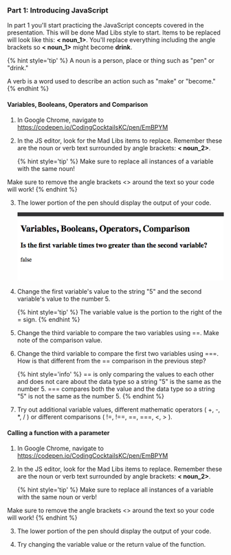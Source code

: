 ### Part 1: Introducing JavaScript

In part 1 you'll start practicing the JavaScript concepts covered in the presentation.  This will be done Mad Libs style to start.  Items to be replaced will look like this: **< noun_1>**.  You'll replace everything including the angle brackets so **< noun_1>** might become **drink**.

{% hint style='tip' %}
A noun is a person, place or thing such as "pen" or "drink."

A verb is a word used to describe an action such as "make" or "become."
{% endhint %}

#### Variables, Booleans, Operators and Comparison
1. In Google Chrome, navigate to https://codepen.io/CodingCocktailsKC/pen/EmBPYM

2. In the JS editor, look for the Mad Libs items to replace. Remember these are the noun or verb text surrounded by angle brackets: **< noun_2>**.

    {% hint style='tip' %}
Make sure to replace all instances of a variable with the same noun!

Make sure to remove the angle brackets <> around the text so your code will work!
    {% endhint %}

3. The lower portion of the pen should display the output of your code.

    ![](/images/codepen-output.png)

4. Change the first variable's value to the string "5" and the second variable's value to the number 5.

    {% hint style='tip' %}
The variable value is the portion to the right of the = sign.
    {% endhint %}

5. Change the third variable to compare the two variables using ==. Make note of the comparison value.

6. Change the third variable to compare the first two variables using ===.  How is that different from the == comparison in the previous step?

    {% hint style='info' %}
== is only comparing the values to each other and does not care about the data type so a string "5" is the same as the number 5.  === compares both the value and the data type so a string "5" is not the same as the number 5.
    {% endhint %}

7. Try out additional variable values, different mathematic operators ( +, -, *, / ) or different comparisons ( !=, !==, ==, ===, <, > ).  


#### Calling a function with a parameter
1. In Google Chrome, navigate to https://codepen.io/CodingCocktailsKC/pen/EmBPYM

2. In the JS editor, look for the Mad Libs items to replace. Remember these are the noun or verb text surrounded by angle brackets: **< noun_2>**.

    {% hint style='tip' %}
Make sure to replace all instances of a variable with the same noun or verb!

Make sure to remove the angle brackets <> around the text so your code will work!
    {% endhint %}
    
3. The lower portion of the pen should display the output of your code.

4. Try changing the variable value or the return value of the function.
